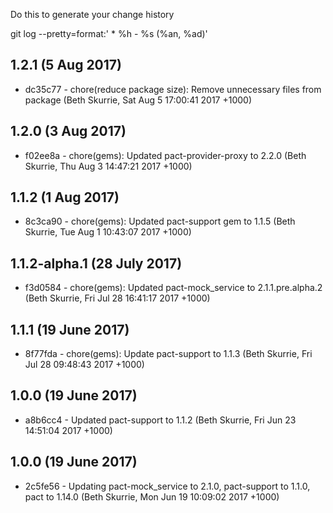 Do this to generate your change history

  git log --pretty=format:'  * %h - %s (%an, %ad)'

## 1.2.1 (5 Aug 2017)
* dc35c77 - chore(reduce package size): Remove unnecessary files from package (Beth Skurrie, Sat Aug 5 17:00:41 2017 +1000)

## 1.2.0 (3 Aug 2017)
* f02ee8a - chore(gems): Updated pact-provider-proxy to 2.2.0 (Beth Skurrie, Thu Aug 3 14:47:21 2017 +1000)

## 1.1.2 (1 Aug 2017)
* 8c3ca90 - chore(gems): Updated pact-support gem to 1.1.5 (Beth Skurrie, Tue Aug 1 10:43:07 2017 +1000)

## 1.1.2-alpha.1 (28 July 2017)
* f3d0584 - chore(gems): Updated pact-mock_service to 2.1.1.pre.alpha.2 (Beth Skurrie, Fri Jul 28 16:41:17 2017 +1000)

## 1.1.1 (19 June 2017)
* 8f77fda - chore(gems): Update pact-support to 1.1.3 (Beth Skurrie, Fri Jul 28 09:48:43 2017 +1000)

## 1.0.0 (19 June 2017)
* a8b6cc4 - Updated pact-support to 1.1.2 (Beth Skurrie, Fri Jun 23 14:51:04 2017 +1000)

## 1.0.0 (19 June 2017)
* 2c5fe56 - Updating pact-mock_service to 2.1.0, pact-support to 1.1.0, pact to 1.14.0 (Beth Skurrie, Mon Jun 19 10:09:02 2017 +1000)
